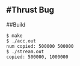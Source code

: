 #Thrust Bug
----------

##Build
```
$ make
$ ./acc.out
num copied: 500000 500000
$ ./stream.out
copied: 500000, 1000000
```
